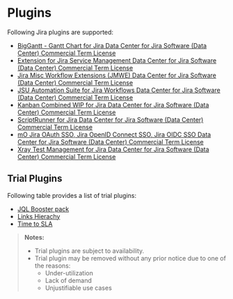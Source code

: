 # Plugins

Following Jira plugins are supported:

- [BigGantt - Gantt Chart for Jira Data Center for Jira Software (Data Center) Commercial Term License](https://marketplace.atlassian.com/apps/1213016/biggantt-gantt-chart-for-jira?hosting=datacenter&tab=overview)
- [Extension for Jira Service Management Data Center for Jira Software (Data Center) Commercial Term License](https://marketplace.atlassian.com/apps/1212161/extension-for-jira-service-management?hosting=datacenter&tab=overview)
- [Jira Misc Workflow Extensions (JMWE) Data Center for Jira Software (Data Center) Commercial Term License](https://marketplace.atlassian.com/apps/292/jira-misc-workflow-extensions-jmwe?hosting=datacenter&tab=overview)
- [JSU Automation Suite for Jira Workflows Data Center for Jira Software (Data Center) Commercial Term License](https://marketplace.atlassian.com/apps/5048/jsu-automation-suite-for-jira-workflows?hosting=cloud&tab=overview)
- [Kanban Combined WIP for Jira Data Center for Jira Software (Data Center) Commercial Term License](https://marketplace.atlassian.com/apps/1214222/kanban-combined-wip-for-jira?hosting=datacenter&tab=overview)
- [ScriptRunner for Jira Data Center for Jira Software (Data Center) Commercial Term License](https://marketplace.atlassian.com/apps/6820/scriptrunner-for-jira?hosting=datacenter&tab=overview)
- [mO Jira OAuth SSO, Jira OpenID Connect SSO, Jira OIDC SSO Data Center for Jira Software (Data Center) Commercial Term License](https:/marketplace.atlassian.com/apps/1217688/mo-jira-oauth-sso-jira-openid-connect-sso-jira-oidc-sso?hosting=datacenter&tab=overview)
- [Xray Test Management for Jira Data Center for Jira Software (Data Center) Commercial Term License](https://safe.menlosecurity.com/https://marketplace.atlassian.com/apps/1211769/xray-test-management-for-jira?hosting=datacenter&tab=overview)


## Trial Plugins

Following table provides a list of trial plugins:

- [JQL Booster pack](https://marketplace.atlassian.com/apps/1218367/jql-booster-pack?hosting=datacenter&tab=pricing)
- [Links Hierachy](https://marketplace.atlassian.com/apps/1211022/links-hierarchy-full-dependency-viewer?hosting=datacenter&tab=pricing)
- [Time to SLA](https://marketplace.atlassian.com/apps/1211843/time-to-sla?hosting=datacenter&tab=pricing)



>**Notes:**
> - Trial plugins are subject to availability.
> - Trial plugin may be removed without any prior notice due to one of the reasons: 
>    - Under-utilization
>    - Lack of demand 
>    - Unjustifiable use cases

<!--
- [BigGantt - Gantt Chart for Jira](https://marketplace.atlassian.com/apps/1213016/biggantt-gantt-chart-for-jira?tab=overview&hosting=cloud)
- [Extension for Jira Service Management](https://marketplace.atlassian.com/apps/1212161/extension-for-jira-service-management?tab=overview&hosting=cloud)
- [JSU Automation Suite for Jira Workflows](https://marketplace.atlassian.com/apps/5048/jsu-automation-suite-for-jira-workflows?tab=overview&hosting=cloud)
- [Jira Misc Workflow Extensions (JMWE)](https://marketplace.atlassian.com/apps/292/jira-misc-workflow-extensions-jmwe?tab=overview&hosting=cloud)
- [Kanban Combined WIP for Jira Cloud](https://marketplace.atlassian.com/apps/1215516/kanban-combined-wip-for-jira-cloud?tab=overview&hosting=cloud)
- [Links Hierarchy - Full dependency viewer](https://marketplace.atlassian.com/apps/1211022/links-hierarchy-full-dependency-viewer?tab=overview&hosting=cloud)
- [Multiple Filters Chart Gadgets (for Dashboards & Reports)](https://marketplace.atlassian.com/apps/1214613/multiple-filters-chart-gadgets-for-dashboards-reports?tab=overview&hosting=cloud)
- [ScriptRunner for Jira](https://marketplace.atlassian.com/apps/6820/scriptrunner-for-jira?tab=overview&hosting=cloud)
- [Structure - Flexible Jira Project Management](https://marketplace.atlassian.com/apps/34717/structure-flexible-portfolio-project-management-for-jira?tab=overview&hosting=cloud)
- [Timesheet Reports & Gadgets](https://marketplace.atlassian.com/apps/294/timesheet-reports-gadgets?tab=overview&hosting=cloud)
- [Xray Test Management for Jira](https://marketplace.atlassian.com/apps/1211769/xray-test-management-for-jira?tab=overview&hosting=cloud)

-->